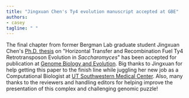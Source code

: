 ```yaml
---
title: "Jingxuan Chen's Ty4 evolution manuscript accepted at GBE"
authors:
- casey
tagline: " "
---
```

The final chapter from former Bergman Lab graduate student Jingxuan Chen's [Ph.D. thesis](https://www.proquest.com/docview/2917422789) on "Horizontal Transfer and Recombination Fuel Ty4 Retrotransposon Evolution in *Saccharomyces*" has been accepted for publication at [Genome Biology and Evolution](https://academic.oup.com/gbe/article/17/1/evaf004/7950627). Big thanks to Jingxuan for help getting this paper to the finish line while juggling her new job as a Computational Biologist at [UT Southwestern Medical Center](https://labs.utsouthwestern.edu/data-science-shared-resource/meet-team). Also, many thanks to the reviewers and handling editors for helping improve the presentation of this complex and challenging genomic puzzle!